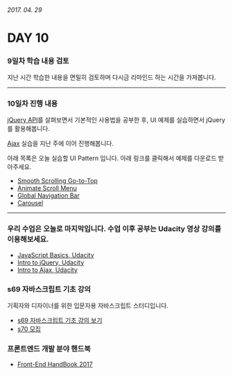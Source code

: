 ###### 2017. 04. 29

# DAY 10

### 9일차 학습 내용 검토

지난 시간 학습한 내용을 면밀히 검토하며 다시금 리마인드 하는 시간을 가져봅니다.

---

### 10일차 진행 내용

[jQuery API](http://api.jquery.com/)를 살펴보면서 기본적인 사용법을 공부한 후, UI 예제를 실습하면서 jQuery를 활용해봅니다.

[Ajax](../DAY10/Ajax/README.md) 실습을 지난 주에 이어 진행해봅니다.

아래 목록은 오늘 실습할 UI Pattern 입니다. 아래 링크를 클릭해서 예제를 다운로드 받아주세요.

- [Smooth Scrolling Go-to-Top](../DAY10/UI/ui.Go-to-top.zip)
- [Animate Scroll Menu](../DAY10/UI/ui.AnimateScrollMenu.zip)
- [Global Navigation Bar](../DAY10/UI/ui.Navigation.zip)
- [Carousel](../DAY10/UI/ui.Carousel.zip)

---

### 우리 수업은 오늘로 마지막입니다. 수업 이후 공부는 Udacity 영상 강의를 이용해보세요.

- [JavaScript Basics, Udacity](https://www.youtube.com/playlist?list=PLAwxTw4SYaPmtf5v3hefG5seVynUtV9T8)
- [Intro to jQuery, Udacity](https://www.youtube.com/playlist?list=PLAwxTw4SYaPkk4k42lGH3l-MlojoNFBFI)
- [Intro to Ajax, Udacity](https://www.youtube.com/playlist?list=PLAwxTw4SYaPkZTDQ0vR9BwkHnku9QRwqh)

### s69 자바스크립트 기초 강의

기획자와 디자이너를 위한 입문자용 자바스크립트 스터디입니다.

- [s69 자바스크립트 기초 강의 보기](https://goo.gl/YJ2iqR)
- [s70 모집](http://www.bsidesoft.com/4425)

### 프론트엔드 개발 분야 핸드북

- [Front-End HandBook 2017](https://frontendmasters.com/books/front-end-handbook/2017/)

